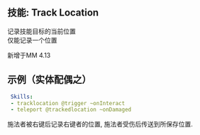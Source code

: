 技能: Track Location
--------------------------

记录技能目标的当前位置  
仅能记录一个位置

新增于MM 4.13

示例（实体配偶之）
--------

```yaml
 Skills:
 - tracklocation @trigger ~onInteract
 - teleport @trackedlocation ~onDamaged
```
施法者被右键后记录右键者的位置, 施法者受伤后传送到所保存位置.